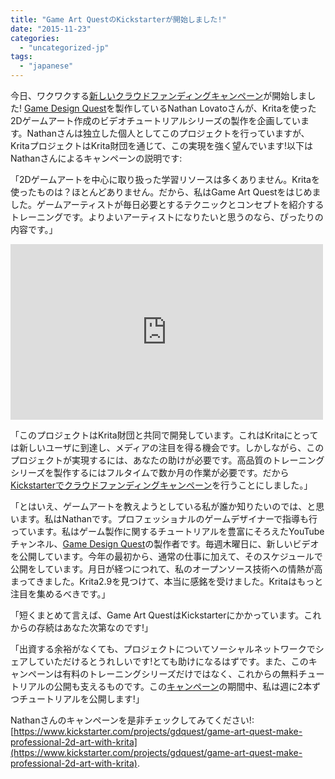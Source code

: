 ```yaml
---
title: "Game Art QuestのKickstarterが開始しました!"
date: "2015-11-23"
categories: 
  - "uncategorized-jp"
tags: 
  - "japanese"
---
```


今日、ワクワクする[新しいクラウドファンディングキャンペーン](https://www.kickstarter.com/projects/gdquest/game-art-quest-make-professional-2d-art-with-krita)が開始しました! [Game Design Quest](http://youtube.com/c/gdquest)を製作しているNathan Lovatoさんが、Kritaを使った2Dゲームアート作成のビデオチュートリアルシリーズの製作を企画しています。Nathanさんは独立した個人としてこのプロジェクトを行っていますが、KritaプロジェクトはKrita財団を通じて、この実現を強く望んでいます!以下はNathanさんによるキャンペーンの説明です:

「2Dゲームアートを中心に取り扱った学習リソースは多くありません。Kritaを使ったものは？ほとんどありません。だから、私はGame Art Questをはじめました。ゲームアーティストが毎日必要とするテクニックとコンセプトを紹介するトレーニングです。よりよいアーティストになりたいと思うのなら、ぴったりの内容です。」

<iframe src="https://www.youtube.com/embed/vcKJibQckz4?feature=oembed" width="500" height="281" frameborder="0" allowfullscreen="allowfullscreen"></iframe>

「このプロジェクトはKrita財団と共同で開発しています。これはKritaにとっては新しいユーザに到達し、メディアの注目を得る機会です。しかしながら、このプロジェクトが実現するには、あなたの助けが必要です。高品質のトレーニングシリーズを製作するにはフルタイムで数か月の作業が必要です。だから[Kickstarterでクラウドファンディングキャンペーン](https://www.kickstarter.com/projects/gdquest/game-art-quest-make-professional-2d-art-with-krita)を行うことにしました。」

「とはいえ、ゲームアートを教えようとしている私が誰か知りたいのでは、と思います。私はNathanです。プロフェッショナルのゲームデザイナーで指導も行っています。私はゲーム製作に関するチュートリアルを豊富にそろえたYouTubeチャンネル、[Game Design Quest](http://youtube.com/c/gdquest)の製作者です。毎週木曜日に、新しいビデオを公開しています。今年の最初から、通常の仕事に加えて、そのスケジュールで公開をしています。月日が経つにつれて、私のオープンソース技術への情熱が高まってきました。Krita2.9を見つけて、本当に感銘を受けました。Kritaはもっと注目を集めるべきです。」

「短くまとめて言えば、Game Art QuestはKickstarterにかかっています。これからの存続はあなた次第なのです!」

「出資する余裕がなくても、プロジェクトについてソーシャルネットワークでシェアしていただけるとうれしいです!とても助けになるはずです。また、このキャンペーンは有料のトレーニングシリーズだけではなく、これからの無料チュートリアルの公開も支えるものです。この[キャンペーン](https://www.kickstarter.com/projects/gdquest/game-art-quest-make-professional-2d-art-with-krita)の期間中、私は週に2本ずつチュートリアルを公開します!」

Nathanさんのキャンペーンを是非チェックしてみてください!: [https://www.kickstarter.com/projects/gdquest/game-art-quest-make-professional-2d-art-with-krita](https://www.kickstarter.com/projects/gdquest/game-art-quest-make-professional-2d-art-with-krita).
